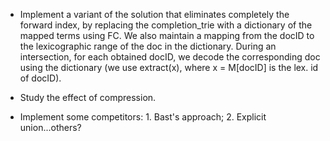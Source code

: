 - Implement a variant of the solution that eliminates completely the forward index,
  by replacing the completion_trie with a dictionary of the mapped terms using FC.
  We also maintain a mapping from the docID to the lexicographic range of the doc in the
  dictionary.
  During an intersection, for each obtained docID, we decode the corresponding doc
  using the dictionary (we use extract(x), where x = M[docID] is the lex. id of docID).

- Study the effect of compression.

- Implement some competitors: 1. Bast's approach; 2. Explicit union...others?